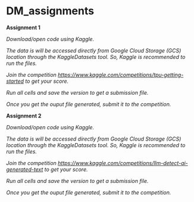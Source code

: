 # DM_assignments

**Assignment 1**

*Download/open code using Kaggle.*

*The data is will be accessed directly from Google Cloud Storage (GCS) location through the KaggleDatasets tool. So, Kaggle is recommended to run the files.*

*Join the competition https://www.kaggle.com/competitions/tpu-getting-started to get your score.*

*Run all cells and save the version to get a submission file.*

*Once you get the ouput file generated, submit it to the competition.*


**Assignment 2**

*Download/open code using Kaggle.*

*The data is will be accessed directly from Google Cloud Storage (GCS) location through the KaggleDatasets tool. So, Kaggle is recommended to run the files.*

*Join the competition https://www.kaggle.com/competitions/llm-detect-ai-generated-text to get your score.*

*Run all cells and save the version to get a submission file.*

*Once you get the ouput file generated, submit it to the competition.*

